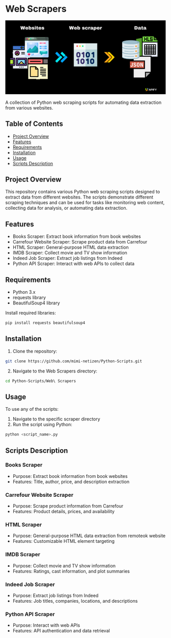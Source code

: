 # Web Scrapers

![](image/what-is-web-scraping-websites-web-scraper-structured-data-1.png)

A collection of Python web scraping scripts for automating data extraction from various websites.

## Table of Contents

- [Project Overview](#project-overview)
- [Features](#features)
- [Requirements](#requirements)
- [Installation](#installation)
- [Usage](#usage)
- [Scripts Description](#scripts-description)

## Project Overview

This repository contains various Python web scraping scripts designed to extract data from different websites. The scripts demonstrate different scraping techniques and can be used for tasks like monitoring web content, collecting data for analysis, or automating data extraction.

## Features

- Books Scraper: Extract book information from book websites
- Carrefour Website Scraper: Scrape product data from Carrefour
- HTML Scraper: General-purpose HTML data extraction
- IMDB Scraper: Collect movie and TV show information
- Indeed Job Scraper: Extract job listings from Indeed
- Python API Scraper: Interact with web APIs to collect data

## Requirements

- Python 3.x
- requests library
- BeautifulSoup4 library

Install required libraries:

```bash
pip install requests beautifulsoup4
```

## Installation

1. Clone the repository:

```bash
git clone https://github.com/mimi-netizen/Python-Scripts.git
```

2. Navigate to the Web Scrapers directory:

```bash
cd Python-Scripts/Web\ Scrapers
```

## Usage

To use any of the scripts:

1. Navigate to the specific scraper directory
2. Run the script using Python:

```bash
python <script_name>.py
```

## Scripts Description

### Books Scraper

- Purpose: Extract book information from book websites
- Features: Title, author, price, and description extraction

### Carrefour Website Scraper

- Purpose: Scrape product information from Carrefour
- Features: Product details, prices, and availability

### HTML Scraper

- Purpose: General-purpose HTML data extraction from remoteok website
- Features: Customizable HTML element targeting

### IMDB Scraper

- Purpose: Collect movie and TV show information
- Features: Ratings, cast information, and plot summaries

### Indeed Job Scraper

- Purpose: Extract job listings from Indeed
- Features: Job titles, companies, locations, and descriptions

### Python API Scraper

- Purpose: Interact with web APIs
- Features: API authentication and data retrieval
